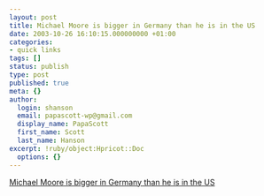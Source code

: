 ```yaml
---
layout: post
title: Michael Moore is bigger in Germany than he is in the US
date: 2003-10-26 16:10:15.000000000 +01:00
categories:
- quick links
tags: []
status: publish
type: post
published: true
meta: {}
author:
  login: shanson
  email: papascott-wp@gmail.com
  display_name: PapaScott
  first_name: Scott
  last_name: Hanson
excerpt: !ruby/object:Hpricot::Doc
  options: {}
---
```

<p><a title="Can 1.1 million stupid white men be wrong?" href="http://www.buzzmachine.com/archives/2003_10.html#004945">Michael Moore is bigger in Germany than he is in the US</a></p>
